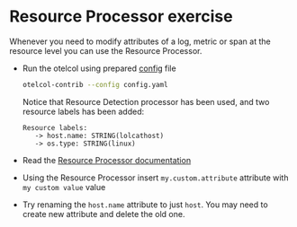 # Resource Processor exercise

Whenever you need to modify attributes of a log, metric or span at the resource level you can use the Resource Processor.

* Run the otelcol using prepared [config](config.yaml) file

  ```bash
  otelcol-contrib --config config.yaml
  ```

  Notice that Resource Detection processor has been used, and two resource labels has been added:

  ```text
  Resource labels:
     -> host.name: STRING(lolcathost)
     -> os.type: STRING(linux)
  ```

* Read the [Resource Processor documentation](https://github.com/open-telemetry/opentelemetry-collector-contrib/tree/v0.51.0/processor/resourceprocessor)

* Using the Resource Processor insert `my.custom.attribute` attribute with `my custom value` value

* Try renaming the `host.name` attribute to just `host`. You may need to create new attribute and delete the old one.
